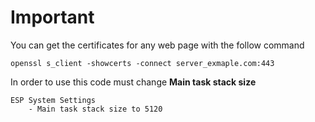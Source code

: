 # Important 

You can get the certificates for any web page with the follow command 

```
openssl s_client -showcerts -connect server_exmaple.com:443
```

In order to use this code must change **Main task stack size**

```
ESP System Settings
    - Main task stack size to 5120
```